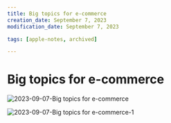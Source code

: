 ```yaml
---
title: Big topics for e-commerce
creation_date: September 7, 2023
modification_date: September 7, 2023

tags: [apple-notes, archived]

---
```



# Big topics for e-commerce 
![2023-09-07-Big topics for e-commerce](images/2023-09-07-Big%20topics%20for%20e-commerce.jpeg)

![2023-09-07-Big topics for e-commerce-1](images/2023-09-07-Big%20topics%20for%20e-commerce-1.jpeg)

